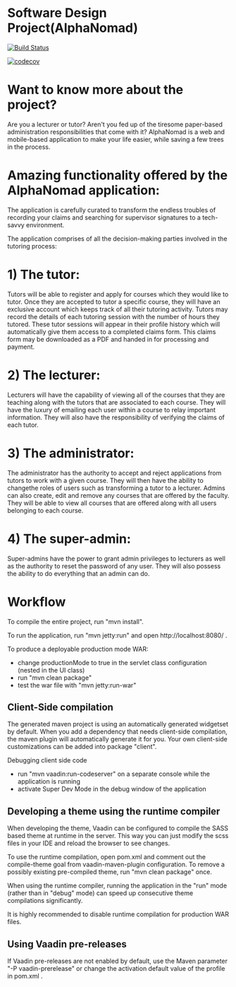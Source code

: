 # Software Design Project(AlphaNomad)

[![Build Status](https://travis-ci.org/aalphanomad/Software_Design_Project.svg?branch=VBranch)](https://travis-ci.org/aalphanomad/Software_Design_Project)

[![codecov](https://codecov.io/gh/aalphanomad/Software_Design_Project/branch/VBranch/graph/badge.svg)](https://codecov.io/gh/aalphanomad/Software_Design_Project)

# Want to know more about the project?

Are you a lecturer or tutor? Aren't you fed up of the tiresome paper-based administration responsibilities that come with it?  AlphaNomad is a web and mobile-based application to make your life easier, while saving a few trees in the process. 

# Amazing functionality offered by the AlphaNomad application:

The application is carefully curated to transform the endless troubles of recording your claims and searching for supervisor signatures to a tech-savvy environment. 

The application comprises of all the decision-making parties involved in the tutoring process:

# 1) The tutor:
Tutors will be able to register and apply for courses which they would like to tutor. Once they are accepted to tutor a specific course, they will have an exclusive account which keeps track of all their tutoring activity.  Tutors may record the details of each tutoring session with the number of hours they tutored. These tutor sessions will appear in their profile history which will automatically give them access to a completed claims form. This claims form may be downloaded as a PDF and handed in for processing and payment. 

# 2) The lecturer:
Lecturers will have the capability of viewing all of the courses that they are teaching along with the tutors that are associated to each course. They will have the luxury of emailing each user within a course to relay important information. They will also have the responsibility of verifying the claims of each tutor. 

# 3) The administrator:
The administrator has the authority to accept and reject applications from tutors to work with a given course. They will then have the ability to changethe roles of users such as transforming a tutor to a lecturer. Admins can also create, edit and remove any courses that are offered by the faculty. They will be able to view all courses that are offered along with all users belonging to each course.

# 4) The super-admin:
Super-admins have the power to grant admin privileges to lecturers as well as the authority to reset the password of any user. They will also possess the ability to do everything that an admin can do.    

Workflow
========

To compile the entire project, run "mvn install".

To run the application, run "mvn jetty:run" and open http://localhost:8080/ .

To produce a deployable production mode WAR:
- change productionMode to true in the servlet class configuration (nested in the UI class)
- run "mvn clean package"
- test the war file with "mvn jetty:run-war"

Client-Side compilation
-------------------------

The generated maven project is using an automatically generated widgetset by default. 
When you add a dependency that needs client-side compilation, the maven plugin will 
automatically generate it for you. Your own client-side customizations can be added into
package "client".

Debugging client side code
  - run "mvn vaadin:run-codeserver" on a separate console while the application is running
  - activate Super Dev Mode in the debug window of the application

Developing a theme using the runtime compiler
-------------------------

When developing the theme, Vaadin can be configured to compile the SASS based
theme at runtime in the server. This way you can just modify the scss files in
your IDE and reload the browser to see changes.

To use the runtime compilation, open pom.xml and comment out the compile-theme 
goal from vaadin-maven-plugin configuration. To remove a possibly existing 
pre-compiled theme, run "mvn clean package" once.

When using the runtime compiler, running the application in the "run" mode 
(rather than in "debug" mode) can speed up consecutive theme compilations
significantly.

It is highly recommended to disable runtime compilation for production WAR files.

Using Vaadin pre-releases
-------------------------

If Vaadin pre-releases are not enabled by default, use the Maven parameter
"-P vaadin-prerelease" or change the activation default value of the profile in pom.xml .
